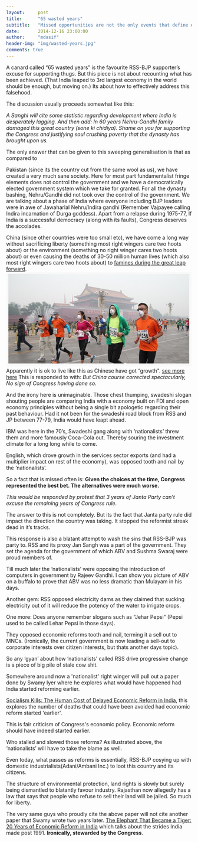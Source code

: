 ```yaml
---
layout:     post
title:      "65 wasted years"
subtitle:   "Missed opportunities are not the only events that define our destiny."
date:       2014-12-16 23:00:00
author:     "mdasif"
header-img: "img/wasted-years.jpg"
comments: true
---
```


A canard called “65 wasted years” is the favourite RSS-BJP supporter’s excuse for supporting thugs. 
But this piece is not about recounting what has been achieved. 
(That India leaped to 3rd largest economy in the world should be enough, but moving on.) 
Its about how to effectively address this falsehood.

<p> The discussion usually proceeds somewhat like this: </p>

<i>A Sanghi will cite some statistic regarding development where India is desperately lagging. 
  And then add: In 60 years Nehru-Gandhi family damaged this great country (sone ki chidiya). 
  Shame on you for supporting the Congress and justifying soul crushing poverty that the dynasty has brought upon us.
</i>

<p>The only answer that can be given to this sweeping generalisation is that as compared to 
<p>
  Pakistan (since its the country cut from the same wool as us), we have created a very much sane society. 
  Here for most part fundamentalist fringe elements does not control the government and we have a democratically elected government system which we take for granted.
  For all the dynasty bashing, Nehru/Gandhi did not took over the control of the government. We are talking about a phase of India where everyone 
  including BJP leaders were in awe of Jawaharlal Nehru/Indira gandhi (Remember Vajpayee calling Indira incarnation of Durga goddess). 
  Apart from a relapse during 1975-77, If India is a successful democracy (along with its faults), Congress deserves the accolades.
</p>

<p>
  China (since other countries were too small etc), we have come a long way without sacrificing liberty (something most right wingers care two hoots about) 
  or the environment (something no right winger cares two hoots about) or even causing the deaths of 30-50 million human lives (which also most right wingers care two hoots about) 
  to <a href="http://en.wikipedia.org/wiki/Great_Chinese_Famine" target="_blank">famines during the great leap forward</a>.

  <img src="/img/china-pollution.png">
  <span class="caption text-muted">Apparently it is ok to live like this as Chinese have got “growth". <a href="http://www.theblaze.com/stories/2013/01/29/china-is-so-polluted-a-prominent-millionaire-is-reportedly-selling-fresh-air-in-a-can/" target="_blank">see more here</a></span> 
  This is responded to with: <i> But China course corrected spectacularly, No sign of Congress having done so. </i>
</p>  
<p>  
  And the irony here is unimaginable. Those chest thumping, swadeshi slogan shouting people are comparing India with a economy built on FDI and open economy principles 
  without being a single bit apologetic regarding their past behaviour. Had it not been for the swadeshi road block from RSS and JP between 77-79, India would have leapt ahead. 
</p>
<p>  
  IBM was here in the 70’s, Swadeshi gang along with ‘nationalists’ threw them and more famously Coca-Cola out. 
  Thereby souring the investment climate for a long long while to come. 
</p>  
<p>English, which drove growth in the services sector exports (and had a multiplier impact on rest of the economy), was opposed tooth and nail by the ‘nationalists’. </p>
<p>  
  So a fact that is missed often is:
  <b>Given the choices at the time, Congress represented the best bet. The alternatives were much worse.</b>  
</p> 

<i>This would be responded by protest that 3 years of Janta Party can’t excuse the remaining years of Congress rule.</i>

<p>The answer to this is not completely. But its the fact that Janta party rule did impact the direction the country was taking. It stopped the reformist streak dead in it’s tracks.</p>

<p>
  This response is also a blatant attempt to wash the sins that RSS-BJP was party to. RSS and its proxy Jan Sangh was a part of the government. 
  They set the agenda for the government of which ABV and Sushma Swaraj were proud members of. 
</p>  

<p>
  Till much later the ‘nationalists’ were opposing the introduction of computers in government by Rajeev Gandhi. 
  I can show you picture of ABV on a buffalo to prove that ABV was no less dramatic than Mulayam in his days.</p>
<p>Another gem: RSS opposed electricity dams as they claimed that sucking electricity out of it will reduce the potency of the water to irrigate crops.</p>
<p>One more: Does anyone remember slogans such as “Jehar Pepsi” (Pepsi used to be called Lehar Pepsi in those days).</p>
<p>They opposed economic reforms tooth and nail, terming it a sell out to MNCs. 
  (Ironically, the current government is now leading a sell-out to corporate interests over citizen interests, but thats another days topic).
</p>
<p>So any ‘gyan’ about how ‘nationalists’ called RSS drive progressive change is a piece of big pile of stale cow shit.</p>

<p>Somewhere around now a 'nationalist' right winger will pull out a paper done by Swamy Iyer where he explores what would have happened had India started reforming earlier.

<a href="http://www.cato.org/publications/development-briefing-paper/socialism-kills-human-cost-delayed-economic-reform-india" target="_blank">Socialism Kills: The Human Cost of Delayed Economic Reform in India</a>, 
this explores the number of deaths that could have been avoided had economic reform started 'earlier'.</p>

<p>This is fair criticism of Congress's economic policy. Economic reform should have indeed started earlier.</p>
<p>Who stalled and slowed those reforms? As illustrated above, the ‘nationalists’ will have to take the blame as well.</p>
<p>Even today, what passes as reforms is essentially, RSS-BJP cosying up with domestic industrialists(Adani/Ambani Inc.) to loot this country and its citizens.</p>
<p>
  The structure of environmental protection, land rights is slowly but surely being dismantled to blatantly favour industry. 
  Rajasthan now allegedly has a law that says that people who refuse to sell their land will be jailed. So much for liberty.
</p>

<p>
  The very same guys who proudly cite the above paper will not cite another paper that Swamy wrote two years later. 
  <a href="http://www.cato.org/publications/development-policy-analysis/elephant-became-tiger-20-years-economic-reform-india" target="_blank">The Elephant That Became a Tiger: 20 Years of Economic Reform in India</a>
  which talks about the strides India made post 1991. <b>Ironically, stewarded by the Congress</b>.
</p>
